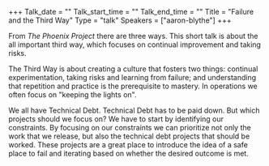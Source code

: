 +++
Talk_date = ""
Talk_start_time = ""
Talk_end_time = ""
Title = "Failure and the Third Way"
Type = "talk"
Speakers = ["aaron-blythe"]
+++

From *The Phoenix Project* there are three ways.  This short talk is about the all important third way, which focuses on continual improvement and taking risks.

The Third Way is about creating a culture that fosters two things: continual experimentation, taking risks and learning from failure; and understanding that repetition and practice is the prerequisite to mastery.  In operations we often focus on "keeping the lights on".

We all have Technical Debt.  Technical Debt has to be paid down.  But which projects should we focus on?  We have to start by identifying our constraints.  By focusing on our constraints we can prioritize not only the work that we release, but also the technical debt projects that should be worked.  These projects are a great place to introduce the idea of a safe place to fail and iterating based on whether the desired outcome is met.
